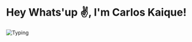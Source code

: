 <h1 align="left">Hey Whats'up ✌️, I'm Carlos Kaique!</h1>
<img src="https://tenor.com/view/typing-gif-gif-25597112" alt="Typing">


